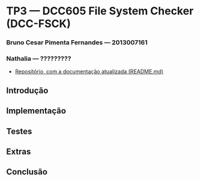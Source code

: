# TP3 &mdash; DCC605 File System Checker (DCC-FSCK)
### Bruno Cesar Pimenta Fernandes &mdash; 2013007161
### Nathalia &mdash; ?????????
* [Repositório, com a documentação atualizada (README.md)](https://github.com/brunocpf/so_tp3)


## Introdução

## Implementação

## Testes

## Extras

## Conclusão

